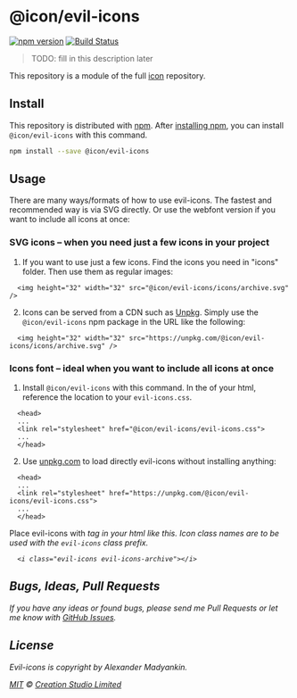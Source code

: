 # @icon/evil-icons

[![npm version](https://img.shields.io/npm/v/@icon/evil-icons.svg)](https://www.npmjs.org/package/@icon/evil-icons)
[![Build Status](https://travis-ci.org/icon/icon.svg?branch=master)](https://travis-ci.org/icon/icon)

> TODO: fill in this description later

This repository is a module of the full [icon][icon] repository.

## Install

This repository is distributed with [npm]. After [installing npm][install-npm], you can install `@icon/evil-icons` with this command.

```bash
npm install --save @icon/evil-icons
```

## Usage

There are many ways/formats of how to use evil-icons. The fastest and recommended way is via SVG directly. Or use the webfont version if you want to include all icons at once:

### SVG icons – when you need just a few icons in your project

  1. If you want to use just a few icons. Find the icons you need in "icons" folder. Then use them as regular images:

```
  <img height="32" width="32" src="@icon/evil-icons/icons/archive.svg" />
```

  2. Icons can be served from a CDN such as [Unpkg][Unpkg]. Simply use the `@icon/evil-icons` npm package in the URL like the following:

```
  <img height="32" width="32" src="https://unpkg.com/@icon/evil-icons/icons/archive.svg" />
```

### Icons font – ideal when you want to include all icons at once

  1. Install `@icon/evil-icons` with this command. In the <head> of your html, reference the location to your `evil-icons.css`.

```
  <head>
  ...
  <link rel="stylesheet" href="@icon/evil-icons/evil-icons.css">
  ...
  </head>
```

  2. Use [unpkg.com][Unpkg] to load directly evil-icons without installing anything:

```
  <head>
  ...
  <link rel="stylesheet" href="https://unpkg.com/@icon/evil-icons/evil-icons.css">
  ...
  </head>
```

  Place evil-icons with <i> tag in your html like this. Icon class names are to be used with the `evil-icons` class prefix.

```
  <i class="evil-icons evil-icons-archive"></i>
```


## Bugs, Ideas, Pull Requests

If you have any ideas or found bugs, please send me Pull Requests or let me know with [GitHub Issues][github issues].

## License

Evil-icons is copyright by Alexander Madyankin.

[MIT](./LICENSE) &copy; [Creation Studio Limited](https://creationstudio.com/)

[icon]: https://github.com/icon/icon
[docs]: http://icon.github.io/
[npm]: https://www.npmjs.com/
[install-npm]: https://docs.npmjs.com/getting-started/installing-node
[sass]: http://sass-lang.com/
[github issues]: https://github.com/thecreation/icons/issues
[Unpkg]: https://unpkg.com
